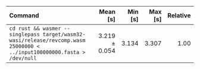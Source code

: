 | Command | Mean [s] | Min [s] | Max [s] | Relative |
|:---|---:|---:|---:|---:|
| `cd rust && wasmer --singlepass target/wasm32-wasi/release/revcomp.wasm 25000000 < ../input100000000.fasta > /dev/null` | 3.219 ± 0.054 | 3.134 | 3.307 | 1.00 |
